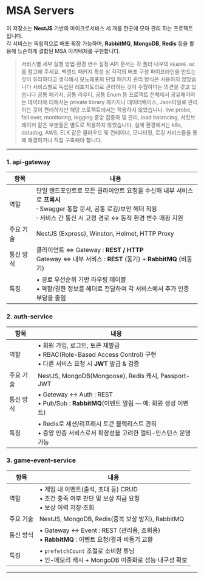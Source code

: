 # MSA Servers

이 저장소는 **NestJS** 기반의 마이크로서비스 세 개를 한곳에 모아 관리 하는 프로젝트입니다.  
각 서비스는 독립적으로 배포·확장 가능하며, **RabbitMQ**, **MongoDB**, **Redis** 등을 활용해 느슨하게 결합된 MSA 아키텍처를 구현합니다.

> 서비스별 세부 실행 방법·환경 변수 설정·API 문서는 각 폴더 내부의 `README.md`를 참고해 주세요.
> 백엔드 패키지 특성 상 각각의 배포 구성 파이프라인을 만드는 것이 유리하다고 생각해서 모노레포의 단일 패키지 관리 방식은 사용하지 않았습니다
> 서비스별로 독립된 레포지토리로 관리하는 것이 수월하다는 의견을 갖고 있습니다
> 공통 패키지, 공통 라우터, 공통 Enum 등 프로젝트 전체에서 공유해야하는 데이터에 대해서는 private library 패키지나 데이터베이스, Json파일로 관리하는 것이 편리하지만 해당 프로젝트에서는 적용하지 않았습니다.
> live probe, fail over, monitoring, logging 중앙 집중화 및 관리, load balancing, 서킷브레이커 같은 부분들은 별도로 적용하지 않았습니다.
> 실제 환경에서는 k8s, datadog, AWS, ELK 같은 클라우드 및 컨테이너, 모니터링, 로깅 서비스들을 통해 해결하거나 직접 구축해야 합니다.

---

### 1. api-gateway

| 항목            | 내용 |
|-----------------|------|
| 역할            | 단일 엔드포인트로 모든 클라이언트 요청을 수신해 내부 서비스로 **프록시**<br>· Swagger 통합 문서, 공통 로깅/보안 헤더 적용<br>· 서비스 간 통신 시 고정 경로 ↔ 동적 환경 변수 매핑 지원 |
| 주요 기술        | NestJS (Express), Winston, Helmet, HTTP Proxy |
| 통신 방식        | 클라이언트 ⇔ Gateway : **REST / HTTP**<br>Gateway ⇔ 내부 서비스 : **REST** (동기) + **RabbitMQ** (비동기) |
| 특징            | • 경로 우선순위 기반 라우팅 테이블<br>• 역할/권한 정보를 헤더로 전달하여 각 서비스에서 추가 인증 부담을 줄임 |

### 2. auth-service

| 항목            | 내용 |
|-----------------|------|
| 역할            | • 회원 가입, 로그인, 토큰 재발급<br>• RBAC(Role-Based Access Control) 구현<br>• 다른 서비스 요청 시 **JWT** 발급 & 검증 |
| 주요 기술        | NestJS, MongoDB(Mongoose), Redis 캐시, Passport-JWT |
| 통신 방식        | • Gateway ↔ Auth : REST<br>• Pub/Sub : **RabbitMQ**(이벤트 알림 — 예: 회원 생성 이벤트) |
| 특징            | • Redis로 세션/리프레시 토큰 블랙리스트 관리<br>• 중앙 인증 서비스로서 확장성을 고려한 멀티-인스턴스 운영 가능 |

### 3. game-event-service

| 항목            | 내용 |
|-----------------|------|
| 역할            | • 게임 내 이벤트(출석, 초대 등) CRUD<br>• 조건 충족 여부 판단 및 보상 지급 요청<br>• 보상 이력 저장·조회 |
| 주요 기술        | NestJS, MongoDB, Redis(중복 보상 방지), RabbitMQ |
| 통신 방식        | • Gateway ↔ Event : REST (관리용, 조회용)<br>• **RabbitMQ** : 이벤트 요청/결과 비동기 교환 |
| 특징            | • `prefetchCount` 조절로 소비량 튜닝<br>• 인-메모리 캐시 + MongoDB 이중화로 성능·내구성 확보 |

---

